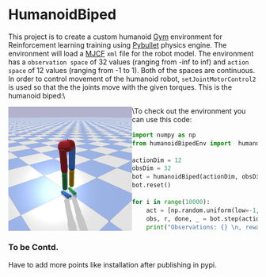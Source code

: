 # HumanoidBiped
This project is to create a custom humanoid [Gym](https://gym.openai.com/) environment for Reinforcement learning training using [Pybullet](https://pybullet.org/wordpress/) physics engine. The environment will load a [MJCF](http://mujoco.org/book/modeling.html) `xml` file for the robot model. The environment has a `observation space` of 32 values (ranging from -inf to inf) and `action space` of 12 values (ranging from -1 to 1). Both of the spaces are continuous. In order to control movement of the humanoid robot, `setJointMotorControl2` is used so that the the joints move with the given torques.
This is the humanoid biped:\


<a href="url"><img src="https://github.com/Rysul119/HumanoidBiped/blob/master/assets/snap.png" align="left" height="250" width="250" ></a>


\To check out the environment you can use this code:

```python
import numpy as np
from humanoidBipedEnv import  humanoidBiped

actionDim = 12
obsDim = 32
bot = humanoidBiped(actionDim, obsDim)
bot.reset()

for i in range(10000):
    act = [np.random.uniform(low=-1, high = 1) for _ in range(12)]
    obs, r, done, _ = bot.step(action=act)
    print("Observations: {} \n, reward: {} \n, done: {}\n".format(obs, r, done))

```

### To be Contd. 
Have to add more points like installation after publishing in pypi. 


